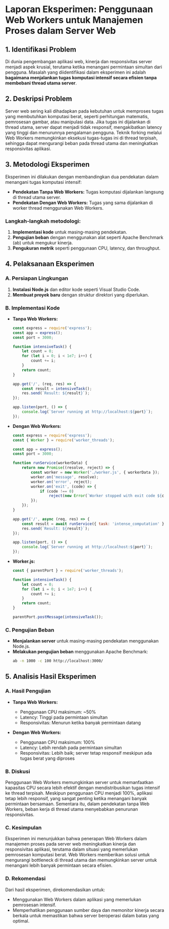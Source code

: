 # **Laporan Eksperimen: Penggunaan Web Workers untuk Manajemen Proses dalam Server Web**

## 1. Identifikasi Problem
Di dunia pengembangan aplikasi web, kinerja dan responsivitas server menjadi aspek krusial, terutama ketika menangani permintaan simultan dari pengguna. Masalah yang diidentifikasi dalam eksperimen ini adalah **bagaimana menjalankan tugas komputasi intensif secara efisien tanpa membebani thread utama server**.

## 2. Deskripsi Problem
Server web sering kali dihadapkan pada kebutuhan untuk memproses tugas yang membutuhkan komputasi berat, seperti perhitungan matematis, pemrosesan gambar, atau manipulasi data. Jika tugas ini dijalankan di thread utama, server dapat menjadi tidak responsif, mengakibatkan latency yang tinggi dan menurunnya pengalaman pengguna. Teknik forking melalui Web Workers memungkinkan eksekusi tugas-tugas ini di thread terpisah, sehingga dapat mengurangi beban pada thread utama dan meningkatkan responsivitas aplikasi.

## 3. Metodologi Eksperimen
Eksperimen ini dilakukan dengan membandingkan dua pendekatan dalam menangani tugas komputasi intensif:
- **Pendekatan Tanpa Web Workers:** Tugas komputasi dijalankan langsung di thread utama server.
- **Pendekatan Dengan Web Workers:** Tugas yang sama dijalankan di worker thread menggunakan Web Workers.

### Langkah-langkah metodologi:
1. **Implementasi kode** untuk masing-masing pendekatan.
2. **Pengujian beban** dengan menggunakan alat seperti Apache Benchmark (ab) untuk mengukur kinerja.
3. **Pengukuran metrik** seperti penggunaan CPU, latency, dan throughput.

## 4. Pelaksanaan Eksperimen
### A. Persiapan Lingkungan
1. **Instalasi Node.js** dan editor kode seperti Visual Studio Code.
2. **Membuat proyek baru** dengan struktur direktori yang diperlukan.

### B. Implementasi Kode
- **Tanpa Web Workers:**
  ```javascript
  const express = require('express');
  const app = express();
  const port = 3000;

  function intensiveTask() {
      let count = 0;
      for (let i = 0; i < 1e7; i++) {
          count += i;
      }
      return count;
  }

  app.get('/', (req, res) => {
      const result = intensiveTask();
      res.send(`Result: ${result}`);
  });

  app.listen(port, () => {
      console.log(`Server running at http://localhost:${port}`);
  });
  ```

- **Dengan Web Workers:**
  ```javascript
  const express = require('express');
  const { Worker } = require('worker_threads');

  const app = express();
  const port = 3000;

  function runService(workerData) {
      return new Promise((resolve, reject) => {
          const worker = new Worker('./worker.js', { workerData });
          worker.on('message', resolve);
          worker.on('error', reject);
          worker.on('exit', (code) => {
              if (code !== 0)
                  reject(new Error(`Worker stopped with exit code ${code}`));
          });
      });
  }

  app.get('/', async (req, res) => {
      const result = await runService({ task: 'intense_computation' });
      res.send(`Result: ${result}`);
  });

  app.listen(port, () => {
      console.log(`Server running at http://localhost:${port}`);
  });
  ```

- **Worker.js:**
  ```javascript
  const { parentPort } = require('worker_threads');

  function intensiveTask() {
      let count = 0;
      for (let i = 0; i < 1e7; i++) {
          count += i;
      }
      return count;
  }

  parentPort.postMessage(intensiveTask());
  ```

### C. Pengujian Beban
- **Menjalankan server** untuk masing-masing pendekatan menggunakan Node.js.
- **Melakukan pengujian beban** menggunakan Apache Benchmark:
  ```bash
  ab -n 1000 -c 100 http://localhost:3000/
  ```

## 5. Analisis Hasil Eksperimen
### A. Hasil Pengujian
- **Tanpa Web Workers:**
  - Penggunaan CPU maksimum: ~50%
  - Latency: Tinggi pada permintaan simultan
  - Responsivitas: Menurun ketika banyak permintaan datang

- **Dengan Web Workers:**
  - Penggunaan CPU maksimum: 100%
  - Latency: Lebih rendah pada permintaan simultan
  - Responsivitas: Lebih baik; server tetap responsif meskipun ada tugas berat yang diproses

### B. Diskusi
Penggunaan Web Workers memungkinkan server untuk memanfaatkan kapasitas CPU secara lebih efektif dengan mendistribusikan tugas intensif ke thread terpisah. Meskipun penggunaan CPU menjadi 100%, aplikasi tetap lebih responsif, yang sangat penting ketika menangani banyak permintaan bersamaan. Sementara itu, dalam pendekatan tanpa Web Workers, beban kerja di thread utama menyebabkan penurunan responsivitas.

### C. Kesimpulan
Eksperimen ini menunjukkan bahwa penerapan Web Workers dalam manajemen proses pada server web meningkatkan kinerja dan responsivitas aplikasi, terutama dalam situasi yang memerlukan pemrosesan komputasi berat. Web Workers memberikan solusi untuk mengurangi bottleneck di thread utama dan memungkinkan server untuk menangani lebih banyak permintaan secara efisien.

### D. Rekomendasi
Dari hasil eksperimen, direkomendasikan untuk:
- Menggunakan Web Workers dalam aplikasi yang memerlukan pemrosesan intensif.
- Memperhatikan penggunaan sumber daya dan memonitor kinerja secara berkala untuk memastikan bahwa server beroperasi dalam batas yang optimal.
